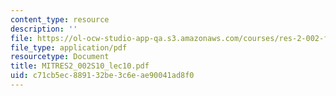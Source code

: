 ```yaml
---
content_type: resource
description: ''
file: https://ol-ocw-studio-app-qa.s3.amazonaws.com/courses/res-2-002-finite-element-procedures-for-solids-and-structures-spring-2010/c71cb5ec889132be3c6eae90041ad8f0_MITRES2_002S10_lec10.pdf
file_type: application/pdf
resourcetype: Document
title: MITRES2_002S10_lec10.pdf
uid: c71cb5ec-8891-32be-3c6e-ae90041ad8f0
---
```

